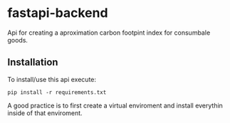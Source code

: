 # fastapi-backend
Api for creating a aproximation carbon footpint index for consumbale goods.

## Installation
To install/use this api execute:

```shell
pip install -r requirements.txt
```

A good practice is to first create a virtual enviroment and install everythin inside of that enviroment.

